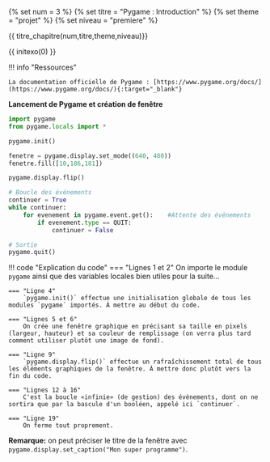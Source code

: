{% set num = 3 %}
{% set titre = "Pygame : Introduction" %}
{% set theme = "projet" %}
{% set niveau = "premiere" %}


{{ titre_chapitre(num,titre,theme,niveau)}}

{{ initexo(0) }}



!!! info "Ressources"

    La documentation officielle de Pygame : [https://www.pygame.org/docs/](https://www.pygame.org/docs/){:target="_blank"} 


**Lancement de Pygame et création de fenêtre**

```python linenums='1'
import pygame
from pygame.locals import *

pygame.init()

fenetre = pygame.display.set_mode((640, 480))
fenetre.fill([10,186,181])

pygame.display.flip()

# Boucle des événements
continuer = True
while continuer:
    for evenement in pygame.event.get():    #Attente des événements
        if evenement.type == QUIT:
            continuer = False

# Sortie
pygame.quit()
```

!!! code "Explication du code"
    === "Lignes 1 et 2"
        On importe le module `pygame` ainsi que des variables locales bien utiles pour la suite...
    
    === "Ligne 4"
        `pygame.init()` effectue une initialisation globale de tous les modules `pygame` importés. À mettre au début du code.
    
    === "Lignes 5 et 6"
        On crée une fenêtre graphique en précisant sa taille en pixels (largeur, hauteur) et sa couleur de remplissage (on verra plus tard comment utiliser plutôt une image de fond).
    
    === "Ligne 9"
        `pygame.display.flip()` effectue un rafraîchissement total de tous les éléments graphiques de la fenêtre. À mettre donc plutôt vers la fin du code.

    === "Lignes 12 à 16"
        C'est la boucle «infinie» (de gestion) des événements, dont on ne sortira que par la bascule d'un booléen, appelé ici `continuer`.
        
    === "Ligne 19"
        On ferme tout proprement.

**Remarque:** on peut préciser le titre de la fenêtre avec `pygame.display.set_caption("Mon super programme")`.
